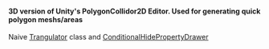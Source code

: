 #### 3D version of Unity's PolygonCollidor2D Editor. Used for generating quick polygon meshs/areas
Naive [Trangulator](http://wiki.unity3d.com/index.php?title=Triangulator) class
and [ConditionalHidePropertyDrawer](http://www.brechtos.com/hiding-or-disabling-inspector-properties-using-propertydrawers-within-unity-5/)
